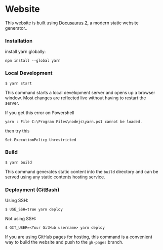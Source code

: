 # Website

This website is built using [Docusaurus 2](https://docusaurus.io/), a modern static website generator..

### Installation

install yarn globally:

```
npm install --global yarn
```

### Local Development

```
$ yarn start
```

This command starts a local development server and opens up a browser window. Most changes are reflected live without having to restart the server.

If you get this error on Powershell
```
yarn : File C:\Program Files\nodejs\yarn.ps1 cannot be loaded.
```

then try this
```
Set-ExecutionPolicy Unrestricted
```

### Build

```
$ yarn build
```

This command generates static content into the `build` directory and can be served using any static contents hosting service.

### Deployment (GitBash)

Using SSH:

```
$ USE_SSH=true yarn deploy
```

Not using SSH:

```
$ GIT_USER=<Your GitHub username> yarn deploy
```

If you are using GitHub pages for hosting, this command is a convenient way to build the website and push to the `gh-pages` branch.
